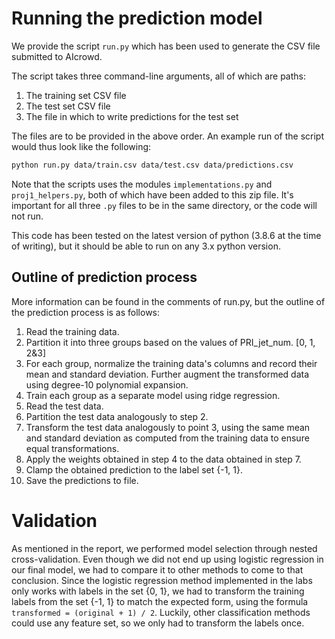 # Running the prediction model

We provide the script `run.py` which has been used to generate the CSV file submitted to AIcrowd.

The script takes three command-line arguments, all of which are paths:
1. The training set CSV file
2. The test set CSV file
3. The file in which to write predictions for the test set

The files are to be provided in the above order. An example run of the script would thus look like the following:
```bash
python run.py data/train.csv data/test.csv data/predictions.csv
```

Note that the scripts uses the modules `implementations.py` and `proj1_helpers.py`, both of which have been added to this zip file. It's important for all three `.py` files to be in the same directory, or the code will not run.

This code has been tested on the latest version of python (3.8.6 at the time of writing), but it should be able to run on any 3.x python version.

## Outline of prediction process

More information can be found in the comments of run.py, but the outline of the prediction process is as follows:

1. Read the training data.
2. Partition it into three groups based on the values of PRI_jet_num. [0, 1, 2&3]
3. For each group, normalize the training data's columns and record their mean and standard deviation. Further augment the transformed data using degree-10 polynomial expansion.
4. Train each group as a separate model using ridge regression.
5. Read the test data.
6. Partition the test data analogously to step 2.
7. Transform the test data analogously to point 3, using the same mean and standard deviation as computed from the training data to ensure equal transformations.
8. Apply the weights obtained in step 4 to the data obtained in step 7.
9. Clamp the obtained prediction to the label set {-1, 1}.
10. Save the predictions to file.

# Validation
As mentioned in the report, we performed model selection through nested cross-validation.
Even though we did not end up using logistic regression in our final model, we had to compare it to other methods to come to that conclusion. Since the logistic regression method implemented in the labs only works with labels in the set {0, 1}, we had to transform the training labels from the set {-1, 1} to match the expected form, using the formula `transformed = (original + 1) / 2`. Luckily, other classification methods could use any feature set, so we only had to transform the labels once.
